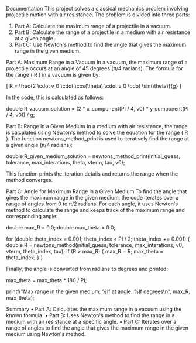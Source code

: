 Documentation
This project solves a classical mechanics problem involving projectile motion with air resistance. The problem is divided into three parts:
1.	Part A: Calculate the maximum range of a projectile in a vacuum.
2.	Part B: Calculate the range of a projectile in a medium with air resistance at a given angle.
3.	Part C: Use Newton's method to find the angle that gives the maximum range in the given medium.

Part A: Maximum Range in a Vacuum
In a vacuum, the maximum range of a projectile occurs at an angle of 45 degrees (π/4 radians). The formula for the range ( R ) in a vacuum is given by:

[ R = \frac{2 \cdot v_0 \cdot \cos(\theta) \cdot v_0 \cdot \sin(\theta)}{g} ]

In the code, this is calculated as follows:

double R_vacuum_solution = (2 * x_component(PI / 4, v0) * y_component(PI / 4, v0)) / g;

Part B: Range in a Given Medium
In a medium with air resistance, the range is calculated using Newton's method to solve the equation for the range ( R ). The function newtons_method_print is used to iteratively find the range at a given angle (π/4 radians):

double R_given_medium_solution = newtons_method_print(initial_guess, tolerance, max_interations, theta, vterm, tau, v0);

This function prints the iteration details and returns the range when the method converges.

Part C: Angle for Maximum Range in a Given Medium
To find the angle that gives the maximum range in the given medium, the code iterates over a range of angles from 0 to π/2 radians. For each angle, it uses 
Newton's method to calculate the range and keeps track of the maximum range and corresponding angle:

double max_R = 0.0;
double max_theta = 0.0;

for (double theta_index = 0.001; theta_index < PI / 2; theta_index += 0.001)
{
    double R = newtons_method(initial_guess, tolerance, max_interations, v0, vterm, theta_index, tau);
    if (R > max_R)
    {
        max_R = R;
        max_theta = theta_index;
    }
}

Finally, the angle is converted from radians to degrees and printed:

max_theta = max_theta * 180 / PI;

printf("Max range in the given medium: %lf at angle: %lf degrees\n", max_R, max_theta);

Summary
•	Part A: Calculates the maximum range in a vacuum using the known formula.
•	Part B: Uses Newton's method to find the range in a medium with air resistance at a specific angle.
•	Part C: Iterates over a range of angles to find the angle that gives the maximum range in the given medium using Newton's method.

